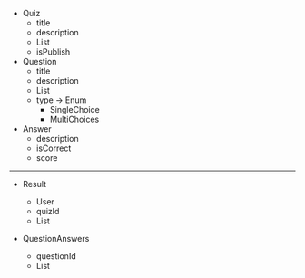 * Quiz
    * title
    * description
    * List<Question>
    * isPublish
* Question
    * title
    * description
    * List<Answers>
    * type -> Enum
        * SingleChoice
        * MultiChoices
* Answer
    * description
    * isCorrect
    * score

-------
* Result
    * User
    * quizId
    * List<QuestionAnswers>
      
  
* QuestionAnswers
   * questionId
   * List<Boolean>    
